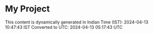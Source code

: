 # My Project

This content is dynamically generated in Indian Time (IST): 2024-04-13 10:47:43 IST
Converted to UTC: 2024-04-13 05:17:43 UTC

